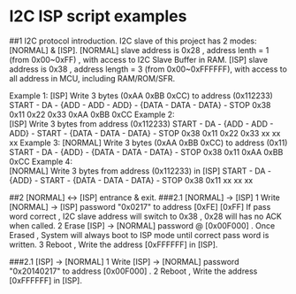 # I2C ISP script examples
##1 I2C protocol introduction.
I2C slave of this project has 2 modes: [NORMAL] & [ISP].
[NORMAL] slave address is 0x28 , address lenth = 1 (from 0x00~0xFF) , with access to I2C Slave Buffer in RAM.
[ISP] 	slave address is 0x38 , address length = 3 (from 0x00~0xFFFFFF), with access to all address in MCU, including RAM/ROM/SFR.

Example 1:
[ISP] Write 3 bytes (0xAA 0xBB 0xCC) to address (0x112233)
START - DA	- 	{ADD - 	ADD - 	ADD} - 	{DATA - 	DATA - 	DATA} - STOP
		0x38		0x11		0x22		0x33		0xAA		0xBB		0xCC
Example 2:	
[ISP] Write 3 bytes from address (0x112233)
START - DA	- 	{ADD - 	ADD - 	ADD} - 	START - {DATA - 	DATA - 	DATA} - STOP
		0x38		0x11		0x22		0x33				xx		xx		xx
Example 3:
[NORMAL] Write 3 bytes (0xAA 0xBB 0xCC) to address (0x11)
START - DA	- 	{ADD} - 	{DATA - 	DATA - 	DATA} - STOP
		0x38		0x11		0xAA		0xBB		0xCC
Example 4:	
[NORMAL] Write 3 bytes from address (0x112233) in [ISP]
START - DA	- 	{ADD} - 	START - {DATA - 	DATA - 	DATA} - STOP
		0x38		0x11				xx		xx		xx

##2 [NORMAL] <-> [ISP] entrance & exit.
###2.1 [NORMAL] -> [ISP]
1 Write [NORMAL] -> [ISP] password "0x0217" to address [0xFE] [0xFF]
If pass word correct , I2C slave address will switch to 0x38 , 0x28 will has no ACK when called.
2 Erase [ISP] -> [NORMAL] password @ [0x00F000] .
Once Erased , System will always boot to ISP mode until correct pass word is written.
3 Reboot , Write the address [0xFFFFFF] in [ISP].

###2.1 [ISP] -> [NORMAL]
1 Write [ISP] -> [NORMAL] password "0x20140217" to address [0x00F000] .
2 Reboot , Write the address [0xFFFFFF] in [ISP].

